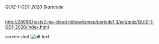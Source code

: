 ###### QUIZ-1-GD1-2020 Startcode


http://28996.hosts2.ma-cloud.nl/bewijzmap/periode1.3/sct/quiz/QUIZ-1-GD1-2020/index.html

screen shot
![alt text](https://i.gyazo.com/41f5f7ff80b3dcf9634e467a7c97d416.png "demo van de quiz")

